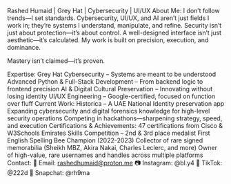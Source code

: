 Rashed Humaid | Grey Hat | Cybersecurity | UI/UX
About Me:
I don’t follow trends—I set standards. Cybersecurity, UI/UX, and AI aren’t just fields I work in; they’re systems I understand, manipulate, and refine. Security isn’t just about protection—it’s about control. A well-designed interface isn’t just aesthetic—it’s calculated. My work is built on precision, execution, and dominance.

Mastery isn’t claimed—it’s proven.

Expertise:
Grey Hat Cybersecurity – Systems are meant to be understood
Advanced Python & Full-Stack Development – From backend logic to frontend precision
AI & Digital Cultural Preservation – Innovating without losing identity
UI/UX Engineering – Google-certified, focused on function over fluff
Current Work:
Historica – A UAE National Identity preservation app
Expanding cybersecurity and digital forensics knowledge for high-level security operations
Competing in hackathons—sharpening strategy, speed, and execution
Certifications & Achievements:
47 certifications from Cisco & W3Schools
Emirates Skills Competition – 2nd & 3rd place medalist
First English Spelling Bee Champion (2022-2023)
Collector of rare signed memorabilia (Sheikh MBZ, Akira Nakai, Charles Leclerc, and more)
Owner of high-value, rare usernames and handles across multiple platforms
Contact:
📧 Email: rashedhumaid@proton.me
📷 Instagram: @bl.y4
🎥 TikTok: @222d
👻 Snapchat: @rh9ma


